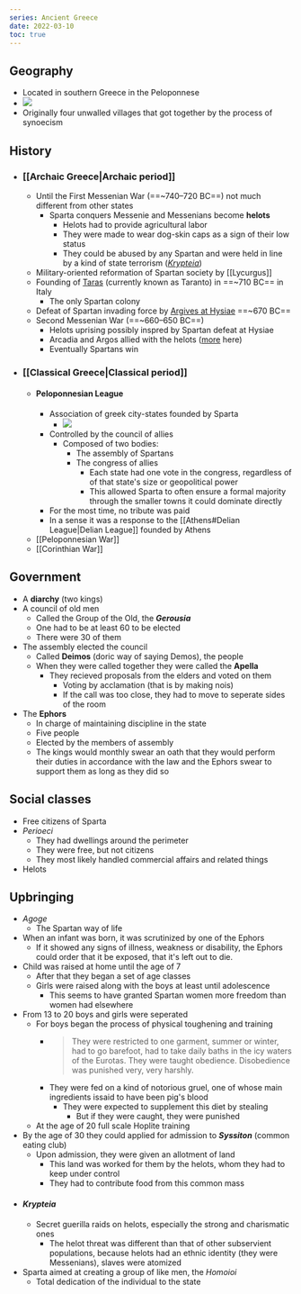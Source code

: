 ```yaml
---
series: Ancient Greece
date: 2022-03-10
toc: true
---
```

## Geography
- Located in southern Greece in the Peloponnese
- ![](https://firebasestorage.googleapis.com/v0/b/firescript-577a2.appspot.com/o/imgs%2Fapp%2FVitecek%2FROpjRECvBA.png?alt=media&token=4f5e60ab-26ca-4205-87d5-e6b2c5b7ed91)
- Originally four unwalled villages that got together by the process of synoecism
## History
- ### [[Archaic Greece|Archaic period]]
    - <span id="helots"></span> Until the First Messenian War (==~740–720 BC==) not much different from other states
		- Sparta conquers Messenie and Messenians become **helots**
			- Helots had to provide agricultural labor
			- They were made to wear dog-skin caps as a sign of their low status
			- They could be abused by any Spartan and were held in line by a kind of state terrorism (*[Krypteia](#krypteia)*)
    - Military-oriented reformation of Spartan society by [[Lycurgus]]
    - Founding of [Taras](https://en.wikipedia.org/wiki/History_of_Taranto) (currently known as Taranto) in ==~710 BC== in Italy
        - The only Spartan colony
    - Defeat of Spartan invading force by [Argives at Hysiae](https://en.wikipedia.org/wiki/Battle_of_Hysiae) ==~670 BC==
    - Second Messenian War (==~660–650 BC==)
		- Helots uprising possibly inspred by Spartan defeat at Hysiae
		- Arcadia and Argos allied with the helots ([more](https://en.wikipedia.org/wiki/Second_Messenian_War) here)
		- Eventually Spartans win
- ### [[Classical Greece|Classical period]]
	 -  #### Peloponnesian League
		- Association of greek city-states founded by Sparta
			- ![](https://firebasestorage.googleapis.com/v0/b/firescript-577a2.appspot.com/o/imgs%2Fapp%2FVitecek%2Fbd_89-8zzl.png?alt=media&token=9058d8a9-bdf8-4fc3-a584-fb99ba8c77fa)
		- Controlled by the council of allies
			- Composed of two bodies:
				- The assembly of Spartans
				- The congress of allies
					- Each state had one vote in the congress, regardless of of that state's size or geopolitical power
					- This allowed Sparta to often ensure a formal majority through the smaller towns it could dominate directly
		- For the most time, no tribute was paid
		- In a sense it was a response to the [[Athens#Delian League|Delian League]] founded by Athens
    - [[Peloponnesian War]]
    - [[Corinthian War]]
## Government
- A **diarchy** (two kings)
- A council of old men
	- Called the Group of the Old, the **_Gerousia_**
	- One had to be at least 60 to be elected
	- There were 30 of them
- The assembly elected the council
	- Called **__Deimos__** (doric way of saying Demos), the people
	- When they were called together they were called the __Apella__
		- They recieved proposals from the elders and voted on them
			- Voting by acclamation (that is by making nois)
			- If the call was too close, they had to move to seperate sides of the room
- The **Ephors**
	- In charge of maintaining discipline in the state
	- Five people
	- Elected by the members of assembly
	- The kings would monthly swear an oath that they would perform their duties in accordance with the law and the Ephors swear to support them as long as they did so
## Social classes
- Free citizens of Sparta
- _Perioeci_
	- They had dwellings around the perimeter
	- They were free, but not citizens
	- They most likely handled commercial affairs and related things
- Helots
## Upbringing
- *Agoge*
	- The Spartan way of life
- When an infant was born, it was scrutinized by one of the Ephors
	- If it showed any signs of illness, weakness or disability, the Ephors could order that it be exposed, that it's left out to die.
- Child was raised at home until the age of 7
	- After that they began a set of age classes
	- Girls were raised along with the boys at least until adolescence
		- This seems to have granted Spartan women more freedom than women had elsewhere
- From 13 to 20 boys and girls were seperated
	- For boys began the process of physical toughening and training
		- > They were restricted to one garment, summer or winter, had to go barefoot, had to take daily baths in the icy waters of the Eurotas. They were taught obedience. Disobedience was punished very, very harshly.
		- They were fed on a kind of notorious gruel, one of whose main ingredients issaid to have been pig's blood
			- They were expected to supplement this diet by stealing
				- But if they were caught, they were punished
	- At the age of 20 full scale Hoplite training
- By the age of 30 they could applied for admission to **_Syssiton_** (common eating club)
	- Upon admission, they were given an allotment of land
		- This land was worked for them by the helots, whom they had to keep under control
		- They had to contribute food from this common mass	
-  #### *Krypteia*
	- Secret guerilla raids on helots, especially the strong and charismatic ones
		- The helot threat was different than that of other subservient populations, because helots had an ethnic identity (they were Messenians), slaves were atomized
- Sparta aimed at creating a group of like men, the _Homoioi_
	- Total dedication of the individual to the state 